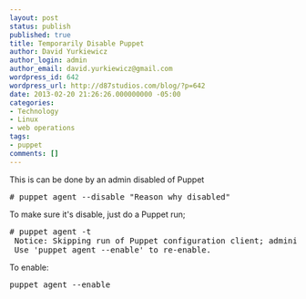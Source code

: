 ```yaml
---
layout: post
status: publish
published: true
title: Temporarily Disable Puppet
author: David Yurkiewicz
author_login: admin
author_email: david.yurkiewicz@gmail.com
wordpress_id: 642
wordpress_url: http://d87studios.com/blog/?p=642
date: 2013-02-20 21:26:26.000000000 -05:00
categories:
- Technology
- Linux
- web operations
tags:
- puppet
comments: []
---
```

This is can be done by an admin disabled of Puppet
<pre># puppet agent --disable "Reason why disabled"</pre>
To make sure it's disable, just do a Puppet run;
<pre># puppet agent -t
 Notice: Skipping run of Puppet configuration client; administratively disabled (Reason: 'Testing some new things');
 Use 'puppet agent --enable' to re-enable.</pre>
To enable:
<pre>puppet agent --enable</pre>
